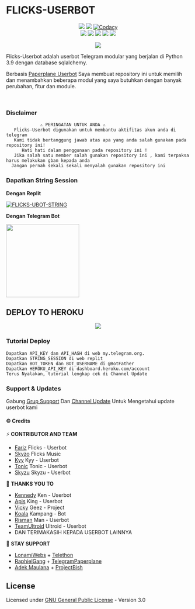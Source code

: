 #         FLICKS-USERBOT​    

</p>
<p align="center">
    <a href="https://www.python.org/" alt="made-with-python"> <img src="https://img.shields.io/badge/Made%20with-Python-black.svg?style=flat-square&logo=python&logoColor=blue&color=red" /></a>
    <a href="https://github.com/fjgaming212/Flicks-Userbot/graphs/commit-activity" alt="Maintenance"> <img src="https://img.shields.io/badge/Maintained%3F-yes-red.svg?style=flat-square" /></a>
    <a href="https://app.codacy.com/gh/fjgaming212/Flicks-Userbot/dashboard"> <img src="https://img.shields.io/codacy/grade/a723cb464d5a4d25be3152b5d71de82d?color=red&logo=codacy&style=flat-square" alt="Codacy" /></a><br>
    <a href="https://github.com/fjgaming212/Flicks-Userbot"> <img src="https://img.shields.io/github/repo-size/fjgaming212/Flicks-Userbot?color=red&logo=github&logoColor=blue&style=flat-square" /></a>
    <a href="https://github.com/fjgaming212/Flicks-Userbot/commits/main"> <img src="https://img.shields.io/github/last-commit/fjgaming212/Flicks-Userbot?color=red&logo=github&logoColor=blue&style=flat-square" /></a>
    <a href="https://github.com/fjgaming212/Flicks-Userbot/issues"> <img src="https://img.shields.io/github/issues/fjgaming212/Flicks-Userbot?color=red&logo=github&logoColor=blue&style=flat-square" /></a>
    <a href="https://github.com/fjgaming212/Flicks-Userbot/fork"> <img src="https://img.shields.io/github/forks/fjgaming212/Flicks-Userbot?color=red&logo=github&logoColor=blue&style=flat-square" /></a>  
    <a href="https://github.com/fjgaming212/Flicks-Userbot/network/members"> <img src="https://img.shields.io/github/stars/fjgaming212/Flicks-Userbot?color=red&logo=github&logoColor=blue&style=flat-square" /></a>  
</p>

<p align="center">
  <img src="https://telegra.ph/file/fc57a8c8022bbd2623458.jpg">
    </p>

Flicks-Userbot adalah userbot Telegram modular yang berjalan di Python 3.9 dengan database sqlalchemy.

Berbasis [Paperplane Userbot](https://github.com/RaphielGang/Telegram-Paperplane) Saya membuat repository ini untuk memilih dan menambahkan beberapa modul yang saya butuhkan dengan banyak perubahan, fitur dan module.

    
<p align="center">&nbsp;</p>

### Disclaimer 
```
             ⚠️ PERINGATAN UNTUK ANDA ⚠️ ️
   Flicks-Userbot digunakan untuk membantu aktifitas akun anda di telegram
   Kami tidak bertanggung jawab atas apa yang anda salah gunakan pada repository ini!
      Hati hati dalam penggunaan pada repository ini !
   Jika salah satu member salah gunakan repository ini , kami terpaksa harus melakukan gban kepada anda 
  Jangan pernah sekali sekali menyalah gunakan repository ini
```


### Dapatkan String Session

**Dengan Replit**

[![FLICKS-UBOT-STRING](https://img.shields.io/badge/run-string__session.py-blue?style=for-the-badge&logo=repl.it)](https://replit.com/@fjgaming212/StringSession#main.py)

**Dengan Telegram Bot**
<p><a href="https://t.me/StringSessionFlicksbot"><img src="https://img.shields.io/badge/TG%20String%20Gen%20Bot-blueviolet?style=for-the-badge&logo=appveyor" width="200""/></a></p>


## DEPLOY TO HEROKU 
<p align="center"><a href="https://telegram.dog/XTZ_HerokuBot?start=ZmpnYW1pbmcyMTIvZmxpY2tzLWRlcGxveS11Ym90IEZsaWNrcy1Vc2VyYm90"> <img src="https://www.herokucdn.com/deploy/button.svg" /></a></p>

### Tutorial Deploy
```
Dapatkan API_KEY dan API_HASH di web my.telegram.org.
Dapatkan STRING_SESSION di web replit
Dapatkan BOT_TOKEN dan BOT_USERNAME di @BotFather
Dapatkan HEROKU_API_KEY di dashboard.heroku.com/account
Terus Nyalakan, tutorial lengkap cek di Channel Update
```


### Support & Updates 
Gabung [Grup Support](https://t.me/FlicksSupport) Dan [Channel Update](https://t.me/InfoFlicksUserbot) Untuk Mengetahui update userbot kami


####  <b>© Credits</b></summary>

⚡ **CONTRIBUTOR AND TEAM**
*   [Fariz](https://github.com/fjgaming212/Flicks-Userbot)    Flicks - Userbot
*   [Skyzo](https://github.com/ridho17-ind/XBot-Music)     Flicks Music
*   [Kyy](http://github.com/muhammadrizky16/Kyy-Userbot)    Kyy - Userbot
*   [Tonic](http://github.com/Tonic990/Tonic-User)    Tonic - Userbot
*   [Skyzu](https://github.com/Skyzu/Skyzu-Userbot)     Skyzu - Userbot

🔰 **THANKS YOU TO**
*   [Kennedy](https://github.com/KennedyProject/KEN-UBOT)    Ken - Userbot
*   [Apis](https://github.com/apisuserbot/King-Userbot)     King - Userbot
*   [Vicky](https://github.com/Vckyou/Geez-Project)    Geez - Project 
*   [Koala](https://github.com/ManusiaRakitan/Kampang-Bot)    Kampang - Bot
*   [Risman](https://github.com/mrismanaziz/Man-Userbot)   Man - Userbot
*   [TeamUltroid](https://github.com/TeamUltroid/Ultroid) Ultroid - Userbot
*   DAN TERIMAKASIH KEPADA USERBOT LAINNYA

🚀 **STAY SUPPORT**

*   [LonamiWebs](https://github.com/LonamiWebs/) + [Telethon](https://github.com/LonamiWebs/Telethon)
*   [RaphielGang](https://github.com/RaphielGang) + [TelegramPaperplane](https://github.com/RaphielGang/Telegram-Paperplane)
*   [Adek Maulana](https://github.com/adekmaulana) + [ProjectBish](https://github.com/adekmaulana/ProjectBish)

## License
Licensed under [GNU General Public License](https://github.com/fjgaming212/Flicks-Userbot/blob/Flicks-Userbot/LICENSE) - Version 3.0
